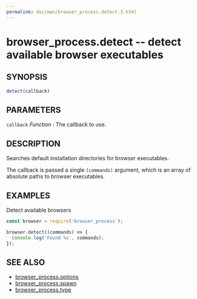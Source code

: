 ```yaml
---
permalink: doc/man/browser_process.detect.3.html
---
```

# browser_process.detect -- detect available browser executables
## SYNOPSIS

```js
detect(callback)
```

## PARAMETERS

`callback` *Function*
:   The callback to use.

## DESCRIPTION

Searches default installation directories for browser executables.

The callback is passed a single `(commands)` argument, which is an array of
absolute paths to browser executables.

## EXAMPLES

Detect available browsers

```js
const browser = require('browser_process');

browser.detect((commands) => {
  console.log('Found %s', commands);
});
```

## SEE ALSO

- [browser_process.options](browser_process.options.3.html)
- [browser_process.spawn](browser_process.spawn.3.html)
- [browser_process.type](browser_process.type.3.html)
